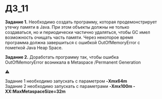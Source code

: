 # ДЗ_11

**Задание 1.** Необходимо создать программу, которая продемонстрирует утечку памяти в Java. При этом объекты должны не только создаваться, но и периодически частично удаляться, чтобы GC имел возможность очищать часть памяти. Через некоторое время программа должна завершиться с ошибкой OutOfMemoryError c пометкой Java Heap Space.  

**Задание 2.** Доработать программу так, чтобы ошибка OutOfMemoryError возникала в Metaspace /Permanent Generation  

:warning:  

Задание 1 необходимо запускать с параметром **-Xmx64m**  
Задание 2 необходимо запускать с параметрами **-Xmx100m -XX:MaxMetaspaceSize=32m**
